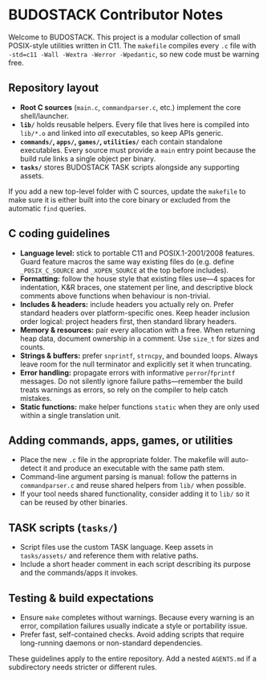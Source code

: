 # BUDOSTACK Contributor Notes

Welcome to BUDOSTACK. This project is a modular collection of small POSIX-style
utilities written in C11. The `makefile` compiles every `.c` file with
`-std=c11 -Wall -Wextra -Werror -Wpedantic`, so new code must be warning free.

## Repository layout

* **Root C sources** (`main.c`, `commandparser.c`, etc.) implement the core
  shell/launcher.
* **`lib/`** holds reusable helpers. Every file that lives here is compiled into
  `lib/*.o` and linked into *all* executables, so keep APIs generic.
* **`commands/`, `apps/`, `games/`, `utilities/`** each contain standalone
  executables. Every source must provide a `main` entry point because the build
  rule links a single object per binary.
* **`tasks/`** stores BUDOSTACK TASK scripts alongside any supporting assets.

If you add a new top-level folder with C sources, update the `makefile` to make
sure it is either built into the core binary or excluded from the automatic
`find` queries.

## C coding guidelines

* **Language level:** stick to portable C11 and POSIX.1-2001/2008 features.
  Guard feature macros the same way existing files do (e.g. define
  `_POSIX_C_SOURCE` and `_XOPEN_SOURCE` at the top before includes).
* **Formatting:** follow the house style that existing files use—4 spaces for
  indentation, K&R braces, one statement per line, and descriptive block
  comments above functions when behaviour is non-trivial.
* **Includes & headers:** include headers you actually rely on. Prefer standard
  headers over platform-specific ones. Keep header inclusion order logical:
  project headers first, then standard library headers.
* **Memory & resources:** pair every allocation with a free. When returning
  heap data, document ownership in a comment. Use `size_t` for sizes and counts.
* **Strings & buffers:** prefer `snprintf`, `strncpy`, and bounded loops. Always
  leave room for the null terminator and explicitly set it when truncating.
* **Error handling:** propagate errors with informative `perror`/`fprintf`
  messages. Do not silently ignore failure paths—remember the build treats
  warnings as errors, so rely on the compiler to help catch mistakes.
* **Static functions:** make helper functions `static` when they are only used
  within a single translation unit.

## Adding commands, apps, games, or utilities

* Place the new `.c` file in the appropriate folder. The makefile will
  auto-detect it and produce an executable with the same path stem.
* Command-line argument parsing is manual: follow the patterns in
  `commandparser.c` and reuse shared helpers from `lib/` when possible.
* If your tool needs shared functionality, consider adding it to `lib/` so it
  can be reused by other binaries.

## TASK scripts (`tasks/`)

* Script files use the custom TASK language. Keep assets in `tasks/assets/` and
  reference them with relative paths.
* Include a short header comment in each script describing its purpose and the
  commands/apps it invokes.

## Testing & build expectations

* Ensure `make` completes without warnings. Because every warning is an error,
  compilation failures usually indicate a style or portability issue.
* Prefer fast, self-contained checks. Avoid adding scripts that require
  long-running daemons or non-standard dependencies.

These guidelines apply to the entire repository. Add a nested `AGENTS.md` if a
subdirectory needs stricter or different rules.
